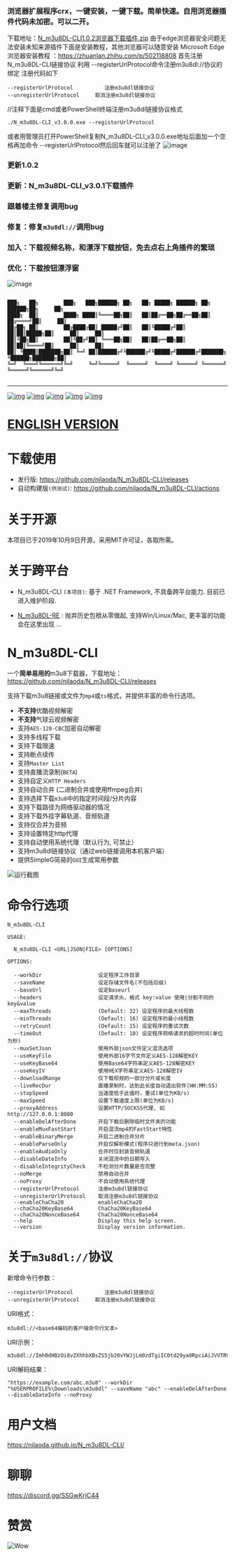 ### 浏览器扩展程序crx，一键安装，一键下载。简单快速。自用浏览器插件代码未加密。可以二开。

下载地址：[N_m3u8DL-CLI1.0.2浏览器下载插件.zip](https://github.com/nilaoda/N_m3u8DL-CLI/files/8790510/N_m3u8DL-CLI1.0.2.zip)
由于edge浏览器安全问题无法安装未知来源插件下面是安装教程，其他浏览器可以随意安装
Microsoft Edge浏览器安装教程 ：https://zhuanlan.zhihu.com/p/502118808
首先注册N_m3u8DL-CLI链接协议
利用 --registerUrlProtocol命令注册m3u8dl://协议的绑定
注册代码如下
```
--registerUrlProtocol          注册m3u8dl链接协议
--unregisterUrlProtocol     取消注册m3u8dl链接协议
```
//注释下面是cmd或者PowerShell终端注册m3u8dl链接协议格式
```
./N_m3u8DL-CLI_v3.0.0.exe --registerUrlProtocol
```
或者用管理员打开PowerShell复制N_m3u8DL-CLI_v3.0.0.exe地址后面加一个空格再加命令 --registerUrlProtocol然后回车就可以注册了
![image](https://user-images.githubusercontent.com/59572466/170472306-9417f28a-ad7f-467f-93ba-2e83a0e5e861.png)

### 更新1.0.2
### 更新：N_m3u8DL-CLI_v3.0.1下载插件
### 跟着楼主修复调用bug
### 修复：修复`m3u8dl://`调用bug
### 加入：下载视频名称，和漂浮下载按钮，免去点右上角插件的繁琐
### 优化：下载按钮漂浮窗
![image](https://user-images.githubusercontent.com/59572466/170680407-07cbc7f4-efc3-403e-a5eb-36f1dba316b9.png)





```

███╗   ██╗        ███╗   ███╗██████╗ ██╗   ██╗ █████╗ ██████╗ ██╗       ██████╗██╗     ██╗
████╗  ██║        ████╗ ████║╚════██╗██║   ██║██╔══██╗██╔══██╗██║      ██╔════╝██║     ██║
██╔██╗ ██║        ██╔████╔██║ █████╔╝██║   ██║╚█████╔╝██║  ██║██║█████╗██║     ██║     ██║
██║╚██╗██║        ██║╚██╔╝██║ ╚═══██╗██║   ██║██╔══██╗██║  ██║██║╚════╝██║     ██║     ██║
██║ ╚████║███████╗██║ ╚═╝ ██║██████╔╝╚██████╔╝╚█████╔╝██████╔╝███████╗ ╚██████╗███████╗██║
╚═╝  ╚═══╝╚══════╝╚═╝     ╚═╝╚═════╝  ╚═════╝  ╚════╝ ╚═════╝ ╚══════╝  ╚═════╝╚══════╝╚═╝
                                                                                          
```
---
[![img](https://img.shields.io/github/stars/nilaoda/N_m3u8DL-CLI?label=%E7%82%B9%E8%B5%9E)](https://github.com/nilaoda/N_m3u8DL-CLI)  [![img](https://img.shields.io/github/last-commit/nilaoda/N_m3u8DL-CLI?label=%E6%9C%80%E8%BF%91%E6%8F%90%E4%BA%A4)](https://github.com/nilaoda/N_m3u8DL-CLI)  [![img](https://img.shields.io/github/release/nilaoda/N_m3u8DL-CLI?label=%E6%9C%80%E6%96%B0%E7%89%88%E6%9C%AC)](https://github.com/nilaoda/N_m3u8DL-CLI/releases)  [![img](https://img.shields.io/github/license/nilaoda/N_m3u8DL-CLI?label=%E8%AE%B8%E5%8F%AF%E8%AF%81)](https://github.com/nilaoda/N_m3u8DL-CLI)  [![img](https://img.shields.io/badge/URL-%E7%94%A8%E6%88%B7%E6%96%87%E6%A1%A3-blue)](https://nilaoda.github.io/N_m3u8DL-CLI/)


# [ENGLISH VERSION](https://github.com/nilaoda/N_m3u8DL-CLI/blob/master/README_ENG.md)

# 下载使用
* 发行版: https://github.com/nilaoda/N_m3u8DL-CLI/releases
* 自动构建版`(供测试)`: https://github.com/nilaoda/N_m3u8DL-CLI/actions
 
# 关于开源
本项目已于2019年10月9日开源，采用MIT许可证，各取所需。

# 关于跨平台
* N_m3u8DL-CLI `(本项目)`: 基于 .NET Framework, 不具备跨平台能力. 目前已进入维护阶段.

* [N_m3u8DL-RE](https://github.com/nilaoda/N_m3u8DL-RE) : 抛弃历史包袱从零做起, 支持Win/Linux/Mac, 更丰富的功能会在这里出现 ...

# N_m3u8DL-CLI
一个**简单易用的**m3u8下载器，下载地址：https://github.com/nilaoda/N_m3u8DL-CLI/releases  

支持下载m3u8链接或文件为`mp4`或`ts`格式，并提供丰富的命令行选项。
  * **不支持**优酷视频解密
  * **不支持**气球云视频解密
  * 支持`AES-128-CBC`加密自动解密
  * 支持多线程下载
  * 支持下载限速
  * 支持断点续传
  * 支持`Master List`
  * 支持直播流录制(`BETA`)
  * 支持自定义`HTTP Headers`
  * 支持自动合并 (二进制合并或使用ffmpeg合并)
  * 支持选择下载`m3u8`中的指定时间段/分片内容
  * 支持下载路径为网络驱动器的情况
  * 支持下载外挂字幕轨道、音频轨道
  * 支持仅合并为音频
  * 支持设置特定http代理
  * 支持自动使用系统代理（默认行为, 可禁止）
  * 支持m3u8dl链接协议（通过web链接调用本机客户端）
  * 提供SimpleG简易的`GUI`生成常用参数



![运行截图](https://nilaoda.github.io/N_m3u8DL-CLI/source/images/%E7%9B%B4%E6%8E%A5%E4%BD%BF%E7%94%A8.gif)  

# 命令行选项
```
N_m3u8DL-CLI

USAGE:

  N_m3u8DL-CLI <URL|JSON|FILE> [OPTIONS]

OPTIONS:

  --workDir                  设定程序工作目录
  --saveName                 设定存储文件名(不包括后缀)
  --baseUrl                  设定Baseurl
  --headers                  设定请求头，格式 key:value 使用|分割不同的key&value
  --maxThreads               (Default: 32) 设定程序的最大线程数
  --minThreads               (Default: 16) 设定程序的最小线程数
  --retryCount               (Default: 15) 设定程序的重试次数
  --timeOut                  (Default: 10) 设定程序网络请求的超时时间(单位为秒)
  --muxSetJson               使用外部json文件定义混流选项
  --useKeyFile               使用外部16字节文件定义AES-128解密KEY
  --useKeyBase64             使用Base64字符串定义AES-128解密KEY
  --useKeyIV                 使用HEX字符串定义AES-128解密IV
  --downloadRange            仅下载视频的一部分分片或长度
  --liveRecDur               直播录制时，达到此长度自动退出软件(HH:MM:SS)
  --stopSpeed                当速度低于此值时，重试(单位为KB/s)
  --maxSpeed                 设置下载速度上限(单位为KB/s)
  --proxyAddress             设置HTTP/SOCKS5代理, 如 http://127.0.0.1:8080
  --enableDelAfterDone       开启下载后删除临时文件夹的功能
  --enableMuxFastStart       开启混流mp4的FastStart特性
  --enableBinaryMerge        开启二进制合并分片
  --enableParseOnly          开启仅解析模式(程序只进行到meta.json)
  --enableAudioOnly          合并时仅封装音频轨道
  --disableDateInfo          关闭混流中的日期写入
  --disableIntegrityCheck    不检测分片数量是否完整
  --noMerge                  禁用自动合并
  --noProxy                  不自动使用系统代理
  --registerUrlProtocol      注册m3u8dl链接协议
  --unregisterUrlProtocol    取消注册m3u8dl链接协议
  --enableChaCha20           enableChaCha20
  --chaCha20KeyBase64        ChaCha20KeyBase64
  --chaCha20NonceBase64      ChaCha20NonceBase64
  --help                     Display this help screen.
  --version                  Display version information.
```

# 关于`m3u8dl://`协议
新增命令行参数：
```
--registerUrlProtocol          注册m3u8dl链接协议
--unregisterUrlProtocol     取消注册m3u8dl链接协议
```

URI格式：
```
m3u8dl://<base64编码的客户端命令行文本>
```

URI示例：
```
m3u8dl://Imh0dHBzOi8vZXhhbXBsZS5jb20vYWJjLm0zdTgiIC0td29ya0RpciAiJVVTRVJQUk9GSUxFJVxEb3dubG9hZHNcbTN1OGRsIiAtLXNhdmVOYW1lICJhYmMiIC0tZW5hYmxlRGVsQWZ0ZXJEb25lIC0tZGlzYWJsZURhdGVJbmZvIC0tbm9Qcm94eQ==
```

URI解码结果：
```
"https://example.com/abc.m3u8" --workDir "%USERPROFILE%\Downloads\m3u8dl" --saveName "abc" --enableDelAfterDone --disableDateInfo --noProxy
```

# 用户文档
https://nilaoda.github.io/N_m3u8DL-CLI/

# 聊聊
https://discord.gg/SSGwKrjC44

# 赞赏
![Wow](https://nilaoda.github.io/N_m3u8DL-CLI/source/images/alipay.png)
